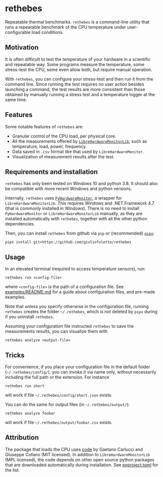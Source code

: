 # rethebes

Repeatable thermal benchmarks.
`rethebes` is a command-line utility that runs a repeatable benchmark of the CPU temperature under user-configurable load conditions.

## Motivation

It is often difficult to test the temperature of your hardware in a scientific and repeatable way.
Some programs measure the temperature, some stress-test the CPU, some even allow both, but require manual operation.

With `rethebes`, you can configure your stress-test and then run it from the command line.
Since running the test requires no user action besides launching a command, the test results are more consistent than those obtained by manually running a stress test and a temperature logger at the same time.

## Features

Some notable features of `rethebes` are:

-   Granular control of the CPU load, per physical core.
-   All the measurements offered by [`LibreHardwareMonitorLib`](https://github.com/LibreHardwareMonitor/LibreHardwareMonitor), such as temperature, load, power, frequency.
-   Data saved in `.csv` format like that used by `LibreHardwareMonitor`.
-   Visualization of measurement results after the test.

## Requirements and installation

`rethebes` has only been tested on Windows 10 and python 3.8.
It should also be compatible with more recent Windows and python versions.

Internally, `rethebes` uses [`PyHardwareMonitor`](https://github.com/snip3rnick/PyHardwareMonitor), a wrapper for `LibreHardwareMonitorLib`.
This requires Windows and .NET Framework 4.7 (that is commonly installed in Windows).
There is no need to install `PyHardwareMonitor` or `LibreHardwareMonitorLib` manually, as they are installed automatically with `rethebes`, together with all the other python dependencies.

Then, you can install `rethebes` from github via `pip` or (recommended) [`pipx`](https://github.com/pypa/pipx):

```
pipx install git+https://github.com/giuliofoletto/rethebes
```

## Usage

In an elevated terminal (required to access temperature sensors), run:

```
rethebes run <config-file>
```

where `<config-file>` is the path of a configuration file.
See [examples/README.md](examples/README.md) for a guide about configuration files, and pre-made examples.

Note that unless you specify otherwise in the configuration file, running `rethebes` creates the folder `~/.rethebes`, which is not deleted by `pipx` during if you uninstall `rethebes`.

Assuming your configuration file instructed `rethebes` to save the measurements results, you can visualize them with

```
rethebes analyze <output-file>
```

## Tricks

For convenience, if you place your configuration file in the default folder (`~/.rethebes/config/`), you can invoke it via name only, without necessarily including the full path or the extension.
For instance

```
rethebes run short
```

will work if file `~/.rethebes/config/short.json` exists.

You can do the same for output files (in `~/.rethebes/output/`):

```
rethebes analyze foobar
```

will work if file `~/.rethebes/output/foobar.csv` exists.

## Attribution

The package that loads the CPU uses [code](https://github.com/GaetanoCarlucci/CPULoadGenerator/) by Gaetano Carlucci and Giuseppe Cofano (MIT licensed).
In addition to `LibreHardwareMonitorLib` (MPL licensed), the code depends on other open source python packages that are downloaded automatically during installation.
See [pyproject.toml](pyproject.toml) for the list.
